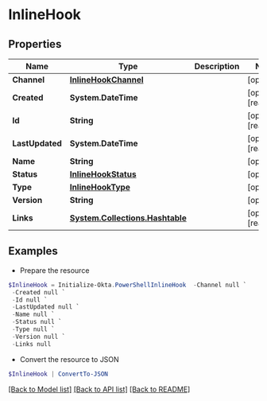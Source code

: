 # InlineHook
## Properties

Name | Type | Description | Notes
------------ | ------------- | ------------- | -------------
**Channel** | [**InlineHookChannel**](InlineHookChannel.md) |  | [optional] 
**Created** | **System.DateTime** |  | [optional] [readonly] 
**Id** | **String** |  | [optional] [readonly] 
**LastUpdated** | **System.DateTime** |  | [optional] [readonly] 
**Name** | **String** |  | [optional] 
**Status** | [**InlineHookStatus**](InlineHookStatus.md) |  | [optional] 
**Type** | [**InlineHookType**](InlineHookType.md) |  | [optional] 
**Version** | **String** |  | [optional] 
**Links** | [**System.Collections.Hashtable**](SystemCollectionsHashtable.md) |  | [optional] [readonly] 

## Examples

- Prepare the resource
```powershell
$InlineHook = Initialize-Okta.PowerShellInlineHook  -Channel null `
 -Created null `
 -Id null `
 -LastUpdated null `
 -Name null `
 -Status null `
 -Type null `
 -Version null `
 -Links null
```

- Convert the resource to JSON
```powershell
$InlineHook | ConvertTo-JSON
```

[[Back to Model list]](../README.md#documentation-for-models) [[Back to API list]](../README.md#documentation-for-api-endpoints) [[Back to README]](../README.md)

